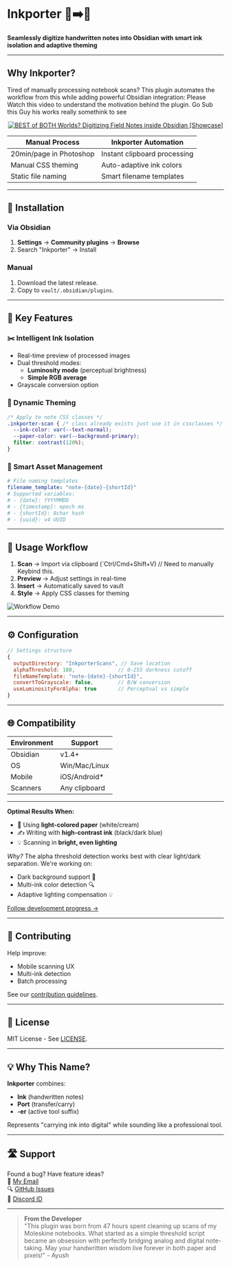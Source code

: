 # Inkporter 📝➡️📓  
**Seamlessly digitize handwritten notes into Obsidian with smart ink isolation and adaptive theming**

---

## Why Inkporter?
Tired of manually processing notebook scans? This plugin automates the workflow from this  while adding powerful Obsidian integration: Please Watch this video to understand the motivation behind the plugin. Go Sub this Guy his works really somethink to see

<p align="center">
  <a href="https://www.youtube.com/watch?v=9T9VL8_i1Tg">
    <img src="https://img.youtube.com/vi/9T9VL8_i1Tg/maxresdefault.jpg" alt="BEST of BOTH Worlds? Digitizing Field Notes inside Obsidian [Showcase]" />
  </a>
</p>


| Manual Process          | Inkporter Automation         |
|-------------------------|------------------------------|
| 20min/page in Photoshop | Instant clipboard processing |
| Manual CSS theming      | Auto-adaptive ink colors     |
| Static file naming      | Smart filename templates     |

---

## 🚀 Installation

### Via Obsidian
1. **Settings** → **Community plugins** → **Browse**
2. Search "Inkporter" → Install

### Manual
1. Download the latest release.
2. Copy to `vault/.obsidian/plugins`.

---

## 🔧 Key Features

### ✂️ Intelligent Ink Isolation 
- Real-time preview of processed images
- Dual threshold modes:
  - **Luminosity mode** (perceptual brightness)
  - **Simple RGB average**
- Grayscale conversion option

### 🌈 Dynamic Theming
```css
/* Apply to note CSS classes */
.inkporter-scan { /* class already exists just use it in cssclasses */
  --ink-color: var(--text-normal);
  --paper-color: var(--background-primary);
  filter: contrast(120%);
}
```

### 📂 Smart Asset Management
```yaml
# File naming templates
filename_template: "note-{date}-{shortId}"
# Supported variables:
# - {date}: YYYYMMDD
# - {timestamp}: epoch ms
# - {shortId}: 8char hash
# - {uuid}: v4 UUID
```

---

## 📎 Usage Workflow
1. **Scan** → Import via clipboard (`Ctrl/Cmd+Shift+V) // Need to manually Keybind this.
2. **Preview** → Adjust settings in real-time
3. **Insert** → Automatically saved to vault
4. **Style** → Apply CSS classes for theming

![Workflow Demo](demo.gif)

---

## ⚙️ Configuration
```javascript
// Settings structure
{
  outputDirectory: "InkporterScans", // Save location
  alphaThreshold: 180,              // 0-255 darkness cutoff
  fileNameTemplate: "note-{date}-{shortId}",
  convertToGrayscale: false,        // B/W conversion
  useLuminosityForAlpha: true       // Perceptual vs simple
}
```

---

## 🌐 Compatibility
| Environment  | Support          |
|--------------|------------------|
| Obsidian     | v1.4+            |
| OS           | Win/Mac/Linux    |
| Mobile       | iOS/Android*     |
| Scanners     | Any clipboard    |


---
**Optimal Results When:**
- 📜 Using **light-colored paper** (white/cream)
- ✍️ Writing with **high-contrast ink** (black/dark blue)
- 💡 Scanning in **bright, even lighting**

*Why?* The alpha threshold detection works best with clear light/dark separation. We're working on:
- Dark background support 🎨
- Multi-ink color detection 🔍
- Adaptive lighting compensation 💡

[Follow development progress →](milestones.md)

</div>

---

## 🤝 Contributing
Help improve:
- Mobile scanning UX
- Multi-ink detection
- Batch processing

See our [contribution guidelines](CONTRIBUTING.md).

---

## 📜 License  
MIT License - See [LICENSE](LICENSE).

---

## 💡 Why This Name?
**Inkporter** combines:
- **Ink** (handwritten notes)
- **Port** (transfer/carry)
- **-er** (active tool suffix)

Represents "carrying ink into digital" while sounding like a professional tool.

---

## 🛣️ Support
Found a bug? Have feature ideas?  
📧 [My Email](mailto:amadeussystem04@gmail.com)  
🔍 [GitHub Issues](https://github.com/AmadeussSystem/inkporter/issues)  
💬 [Discord ID](https://discordapp.com/users/1100777573002264637)

---

> **From the Developer**  
> "This plugin was born from 47 hours spent cleaning up scans of my Moleskine notebooks. What started as a simple threshold script became an obsession with perfectly bridging analog and digital note-taking. May your handwritten wisdom live forever in both paper and pixels!" - Ayush

